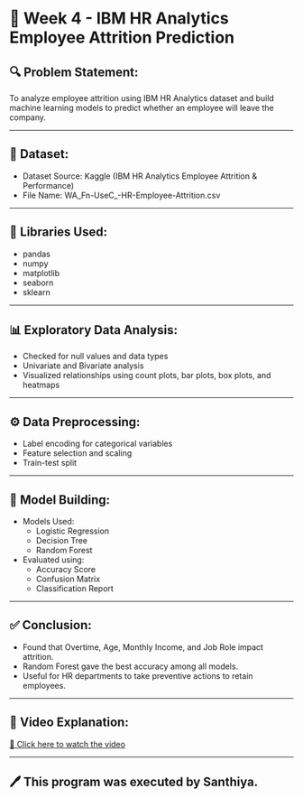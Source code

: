 # 📌 Week 4 - IBM HR Analytics Employee Attrition Prediction

## 🔍 Problem Statement:
To analyze employee attrition using IBM HR Analytics dataset and build machine learning models to predict whether an employee will leave the company.

---

## 📁 Dataset:
- Dataset Source: Kaggle (IBM HR Analytics Employee Attrition & Performance)
- File Name: WA_Fn-UseC_-HR-Employee-Attrition.csv

---

## 🧰 Libraries Used:
- pandas
- numpy
- matplotlib
- seaborn
- sklearn

---

## 📊 Exploratory Data Analysis:
- Checked for null values and data types
- Univariate and Bivariate analysis
- Visualized relationships using count plots, bar plots, box plots, and heatmaps

---

## ⚙️ Data Preprocessing:
- Label encoding for categorical variables
- Feature selection and scaling
- Train-test split

---

## 🤖 Model Building:
- Models Used:
  - Logistic Regression
  - Decision Tree
  - Random Forest
- Evaluated using:
  - Accuracy Score
  - Confusion Matrix
  - Classification Report

---

## ✅ Conclusion:
- Found that Overtime, Age, Monthly Income, and Job Role impact attrition.
- Random Forest gave the best accuracy among all models.
- Useful for HR departments to take preventive actions to retain employees.

---

## 🎥 Video Explanation:
[📎 Click here to watch the video](https://drive.google.com/file/d/1GK9T8I87vAZZ6_EBeeV9unCAwbP8wDff/view?usp=drive_link)

---

## 🖊️ This program was executed by Santhiya.
